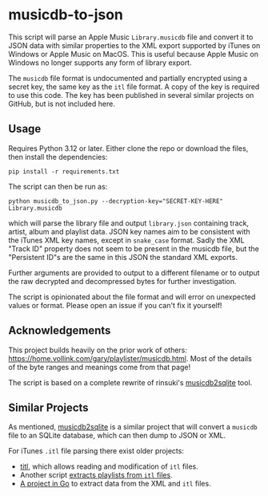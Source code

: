 # musicdb-to-json

This script will parse an Apple Music `Library.musicdb` file and convert it to JSON data with similar
properties to the XML export supported by iTunes on Windows or Apple Music on MacOS. This is useful
because Apple Music on Windows no longer supports any form of library export.

The `musicdb` file format is undocumented and partially encrypted using a secret key, the same key as the `itl` file format.
A copy of the key is required to use this code. The key has been published in several similar projects
on GitHub, but is not included here.

## Usage

Requires Python 3.12 or later. Either clone the repo or download the files, then install the dependencies: 

```shell
pip install -r requirements.txt
```

The script can then be run as:

```shell
python musicdb_to_json.py --decryption-key="SECRET-KEY-HERE" Library.musicdb
```
which will parse the library file and output `library.json` containing track, artist, album and
playlist data. JSON key names aim to be consistent with the iTunes XML key names, except in `snake_case` format.
Sadly the XML "Track ID" property does not seem to be present in the musicdb file, but the "Persistent ID"s are
the same in this JSON the standard XML exports.

Further arguments are provided to output to a different filename or to output the raw decrypted
and decompressed bytes for further investigation.

The script is opinionated about the file format and will error on unexpected values or format.
Please open an issue if you can't fix it yourself!

## Acknowledgements

This project builds heavily on the prior work of others: https://home.vollink.com/gary/playlister/musicdb.html. 
Most of the details of the byte ranges and meanings come from that page!

The script is based on a complete rewrite of rinsuki's [musicdb2sqlite](https://github.com/rinsuki/musicdb2sqlite) tool.

## Similar Projects

As mentioned, [musicdb2sqlite](https://github.com/rinsuki/musicdb2sqlite) is a similar project that 
will convert a `musicdb` file to an SQLite database, which can then dump to JSON or XML.

For iTunes `.itl` file parsing there exist older projects:
 - [titl](https://github.com/josephw/titl), which allows reading and modification of `itl` files.
 - Another script [extracts playlists from `itl` files](https://gist.github.com/jeamland/c856e9993008c9611a9910a3b22f9479).
 - [A project in Go](https://github.com/rclancey/itunes) to extract data from the XML and `itl` files.
